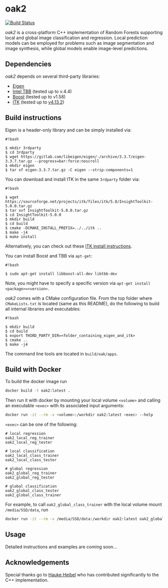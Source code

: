 # oak2

[![Build Status](https://travis-ci.org/biomedia-mira/oak2.svg?branch=master)](https://travis-ci.org/biomedia-mira/oak2)

*oak2* is a cross-platform C++ implementation of Random Forests supporting local and global image classification and regression. Local prediction models can be employed for problems such as image segmentation and image synthesis, while global models enable image-level predictions.

## Dependencies

*oak2* depends on several third-party libraries:

* [Eigen](eigen.tuxfamily.org)
* [Intel TBB](https://www.threadingbuildingblocks.org/) (tested up to v.4.4)
* [Boost](http://www.boost.org/) (tested up to v1.58)
* [ITK](http://itk.org) (tested up to [v4.13.2](https://sourceforge.net/projects/itk/files/itk/4.13/InsightToolkit-4.13.2.tar.gz))

## Build instructions

Eigen is a header-only library and can be simply installed via:

```
#!bash

$ mkdir 3rdparty
$ cd 3rdparty
$ wget https://gitlab.com/libeigen/eigen/-/archive/3.3.7/eigen-3.3.7.tar.gz --progress=bar:force:noscroll
$ mkdir eigen
$ tar xf eigen-3.3.7.tar.gz -C eigen --strip-components=1
```

You can download and install ITK in the same `3rdparty` folder via:

```
#!bash

$ wget https://sourceforge.net/projects/itk/files/itk/5.0/InsightToolkit-5.0.0.tar.gz
$ tar xvf InsightToolkit-5.0.0.tar.gz
$ cd InsightToolkit-5.0.0
$ mkdir build
$ cd build
$ cmake -DCMAKE_INSTALL_PREFIX=../../itk ..
$ make -j4
$ make install
```

Alternatively, you can check out these [ITK install instructions](https://itk.org/Wiki/ITK/Getting_Started/Build/Linux).

You can install Boost and TBB via `apt-get`:

```
#!bash

$ sudo apt-get install libboost-all-dev libtbb-dev
```

Note, you might have to specify a specific version via `apt-get install <package>=<version>`.

*oak2* comes with a CMake configuration file. From the top folder where `CMakeLists.txt` is located (same as this README), do the following to build all internal libraries and executables:

```
#!bash

$ mkdir build
$ cd build
$ export THIRD_PARTY_DIR=<folder_containing_eigen_and_itk>
$ cmake ..
$ make -j4

```

The command line tools are located in `build/oak/apps`.

## Build with Docker


To build the docker image run

```bash
docker build -t oak2:latest .
```


Then run it with docker by mounting your local volume `<volume>` and calling an executable `<exec>` with its associated input arguments:


```bash
docker run -it --rm -v <volume>:/workdir oak2:latest <exec> --help
```

`<exec>` can be one of the following:

```
# local regression
oak2_local_reg_trainer
oak2_local_reg_tester

# local classification
oak2_local_class_trainer
oak2_local_class_tester

# global regression
oak2_global_reg_trainer
oak2_global_reg_tester

# global classification
oak2_global_class_tester
oak2_global_class_trainer

```

For example, to call `oak2_global_class_trainer` with the local volume mount `/media/SSD/data`, run

```bash
docker run -it --rm -v /media/SSD/data:/workdir oak2:latest oak2_global_class_trainer --help
```


## Usage

Detailed instructions and examples are coming soon...

## Acknowledgements

Special thanks go to [Hauke Heibel](https://github.com/hauke76) who has contributed significantly to the C++ implementation.
